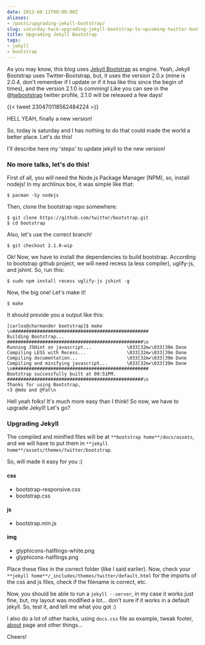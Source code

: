 ```yaml
---
date: 2012-08-11T00:00:00Z
aliases:
- /posts/upgrading-jekyll-bootstrap/
slug: saturday-hack-upgrading-jekyll-bootstrap-to-upcoming-twitter-bootstrap-210
title: Upgrading Jekyll Bootstrap
tags:
- jekyll
- bootstrap
---
```


As you may know, this blog uses [Jekyll Bootstrap](http://jekyllbootstrap.com) as engine. Yeah, Jekyll Bootstrap uses Twitter-Bootstrap, but, it uses the version 2.0.x (mine is 2.0.4, don't remember if I update or if it hsa like this since the begin of times), and the version 2.1.0 is comming!
Like you can see in the @[twbootstrap](https://twitter.com/twbootstrap) twitter profile, 2.1.0 will be released a few days!

{{< tweet 230470118562484224 >}}

HELL YEAH, finally a new version!

So, today is saturday and I has nothing to do that could made the world a better place. Let's do this!

I'll describe here my 'steps' to update jekyll to the new version!

### No more talks, let's do this!

First of all, you will need the Node.js Package Manager (NPM), so, install nodejs! In my archlinux box, it was simple like that:

```console
$ pacman -Sy nodejs
```

Then, clone the bootstrap repo somewhere:

```console
$ git clone https://github.com/twitter/bootstrap.git
$ cd bootstrap
```

Also, let's use the correct branch!

```console
$ git checkout 2.1.0-wip
```

Ok! Now, we have to install the dependencies to build bootstrap. According to bootstrap github project, we will need recess (a less compiler), uglify-js, and jshint. So, run this:

```console
$ sudo npm install recess uglify-js jshint -g
```

Now, the big one! Let's make it!

```console
$ make
```

It should provide you a output like this:

    [carlos@charmander bootstrap]$ make
    \n##################################################
    Building Bootstrap...
    ##################################################\n
    Running JSHint on javascript...             \033[32m✔\033[39m Done
    Compiling LESS with Recess...               \033[32m✔\033[39m Done
    Compiling documentation...                  \033[32m✔\033[39m Done
    Compiling and minifying javascript...       \033[32m✔\033[39m Done
    \n##################################################
    Bootstrap successfully built at 09:51PM.
    ##################################################\n
    Thanks for using Bootstrap,
    <3 @mdo and @fat\n

Hell yeah folks! It's much more easy than I think!
So now, we have to upgrade Jekyll! Let's go?

### Upgrading Jekyll

The compiled and minified files will be at `**bootstrap home**/docs/assets`, and we will have to put them in `**jekyll home**/assets/themes/twitter/bootstrap`.

So, will made it easy for you :)

#### css

- bootstrap-responsive.css
- bootstrap.css

#### js

- bootstrap.min.js

#### img

- glyphicons-halflings-white.png
- glyphicons-halflings.png

Place these files in the correct folder (like I said earlier).
Now, check your `**jekyll home**/_includes/themes/twitter/default.html` for the imports of the css and js files, check if the filename is correct, etc.

Now, you should be able to run a `jekyll --server`, in my case it works just fine, but, my layout was modified a lot... don't sure if it works in a default jekyll.
So, test it, and tell me what you got :)

I also do a lot of other hacks, using `docs.css` file as example, tweak footer, [about](/about/) page and other things...

Cheers!
